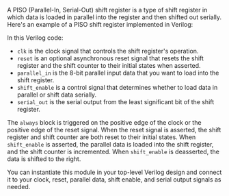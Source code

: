 A PISO (Parallel-In, Serial-Out) shift register is a type of shift register in which data is loaded in parallel into the register and then shifted out serially. Here's an example of a PISO shift register implemented in Verilog:

In this Verilog code:

- `clk` is the clock signal that controls the shift register's operation.
- `reset` is an optional asynchronous reset signal that resets the shift register and the shift counter to their initial states when asserted.
- `parallel_in` is the 8-bit parallel input data that you want to load into the shift register.
- `shift_enable` is a control signal that determines whether to load data in parallel or shift data serially.
- `serial_out` is the serial output from the least significant bit of the shift register.

The `always` block is triggered on the positive edge of the clock or the positive edge of the reset signal. When the reset signal is asserted, the shift register and shift counter are both reset to their initial states. When `shift_enable` is asserted, the parallel data is loaded into the shift register, and the shift counter is incremented. When `shift_enable` is deasserted, the data is shifted to the right.

You can instantiate this module in your top-level Verilog design and connect it to your clock, reset, parallel data, shift enable, and serial output signals as needed.
